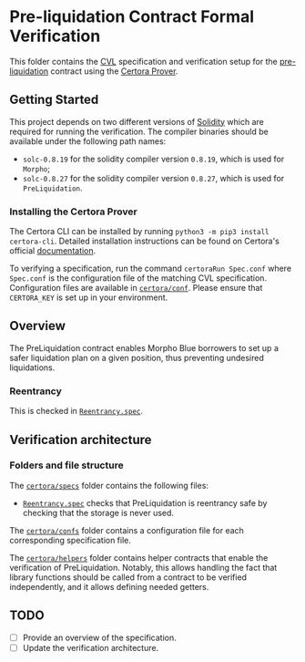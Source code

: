 # Pre-liquidation Contract Formal Verification

This folder contains the
[CVL](https://docs.certora.com/en/latest/docs/cvl/index.html)
specification and verification setup for the
[pre-liquidation](../src/PreLiquidation.sol) contract using the
[Certora Prover](https://www.certora.com/).

## Getting Started

This project depends on two different versions of
[Solidity](https://soliditylang.org/) which are required for running
the verification. The compiler binaries should be available under the
following path names:

  - `solc-0.8.19` for the solidity compiler version `0.8.19`, which is
    used for `Morpho`;
  - `solc-0.8.27` for the solidity compiler version `0.8.27`, which is
    used for `PreLiquidation`.

### Installing the Certora Prover

The Certora CLI can be installed by running `python3 -m pip3 install
certora-cli`. Detailed installation instructions can be found on
Certora's official
[documentation](https://docs.certora.com/en/latest/docs/user-guide/install.html).

To verifying a specification, run the command `certoraRun Spec.conf`
where `Spec.conf` is the configuration file of the matching CVL
specification. Configuration files are available in
[`certora/conf`](./confs). Please ensure that `CERTORA_KEY` is set up
in your environment.

## Overview

The PreLiquidation contract enables Morpho Blue borrowers to set up a
safer liquidation plan on a given position, thus preventing undesired
liquidations.

### Reentrancy

This is checked in [`Reentrancy.spec`](specs/Reentrancy.spec).

## Verification architecture

### Folders and file structure

The [`certora/specs`](specs) folder contains the following files:

- [`Reentrancy.spec`](specs/Reentrancy.spec) checks that
  PreLiquidation is reentrancy safe by checking that the storage is never
  used.

The [`certora/confs`](confs) folder contains a configuration file for
each corresponding specification file.

The [`certora/helpers`](helpers) folder contains helper contracts that
enable the verification of PreLiquidation. Notably, this allows
handling the fact that library functions should be called from a
contract to be verified independently, and it allows defining needed
getters.

## TODO

- [ ] Provide an overview of the specification.
- [ ] Update the verification architecture.
